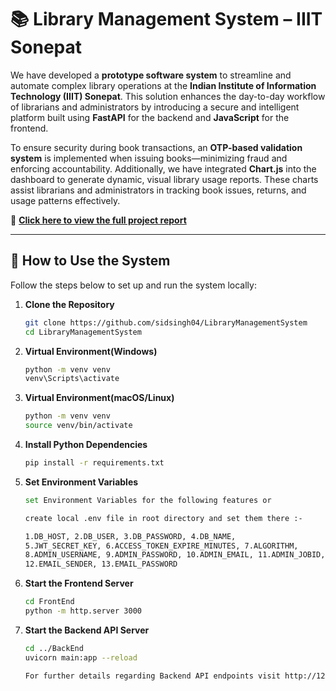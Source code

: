 # 📚 Library Management System – IIIT Sonepat

We have developed a **prototype software system** to streamline and automate complex library operations at the **Indian Institute of Information Technology (IIIT) Sonepat**. This solution enhances the day-to-day workflow of librarians and administrators by introducing a secure and intelligent platform built using **FastAPI** for the backend and **JavaScript** for the frontend.

To ensure security during book transactions, an **OTP-based validation system** is implemented when issuing books—minimizing fraud and enforcing accountability. Additionally, we have integrated **Chart.js** into the dashboard to generate dynamic, visual library usage reports. These charts assist librarians and administrators in tracking book issues, returns, and usage patterns effectively.

📄 [**Click here to view the full project report**](https://github.com/sankhadeeproycbowdhury/LIbraryManagementSystem/blob/main/Report.pdf)

---

## 🚀 How to Use the System

Follow the steps below to set up and run the system locally:

1. **Clone the Repository**
   ```bash
   git clone https://github.com/sidsingh04/LibraryManagementSystem
   cd LibraryManagementSystem

2. **Virtual Environment(Windows)**
   ```bash
   python -m venv venv
   venv\Scripts\activate
   
3. **Virtual Environment(macOS/Linux)**
   ```bash
   python -m venv venv
   source venv/bin/activate
   
4. **Install Python Dependencies**
    ```bash
    pip install -r requirements.txt

5. **Set Environment Variables**
    ```bash
    set Environment Variables for the following features or
    
    create local .env file in root directory and set them there :-
    
    1.DB_HOST, 2.DB_USER, 3.DB_PASSWORD, 4.DB_NAME,
    5.JWT_SECRET_KEY, 6.ACCESS_TOKEN_EXPIRE_MINUTES, 7.ALGORITHM,
    8.ADMIN_USERNAME, 9.ADMIN_PASSWORD, 10.ADMIN_EMAIL, 11.ADMIN_JOBID,
    12.EMAIL_SENDER, 13.EMAIL_PASSWORD

6. **Start the Frontend Server**
    ```bash
    cd FrontEnd
    python -m http.server 3000

7. **Start the Backend API Server**
    ```bash
    cd ../BackEnd
    uvicorn main:app --reload

    For further details regarding Backend API endpoints visit http://127.0.0.1:8000/docs or http://localhost:8000/docs
